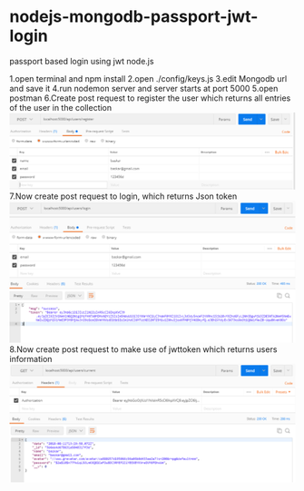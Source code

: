 # nodejs-mongodb-passport-jwt-login
passport based login using jwt node.js

1.open terminal and npm install
2.open ./config/keys.js
3.edit Mongodb url and save it
4.run nodemon server and server starts at port 5000
5.open postman
6.Create post request to register the user which returns all entries of the user in the collection
![alt text](screenshots/s1.png "Picture 1")
7.Now create post request to login, which returns Json token
![alt text](screenshots/s2.PNG "Picture 2")
8.Now create post request to make use of jwttoken which returns users information 
![alt text](screenshots/s3.PNG "Picture 3")
